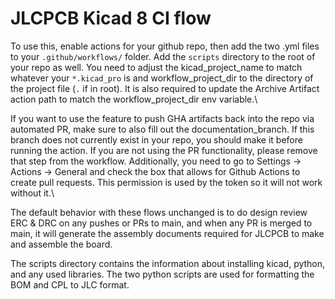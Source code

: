 # JLCPCB Kicad 8 CI flow
To use this, enable actions for your github repo, then add the two .yml files to your `.github/workflows/` folder. Add the `scripts` directory to the root of your repo as well.
You need to adjust the kicad_project_name to match whatever your `*.kicad_pro` is and workflow_project_dir to the directory of the project file (`.` if in root). It is also required to update the Archive Artifact action path to match the workflow_project_dir env variable.\

If you want to use the feature to push GHA artifacts back into the repo via automated PR, make sure to also fill out the documentation_branch. If this branch does not currently exist in your repo, you should make it before running the action. If you are not using the PR functionality, please remove that step from the workflow. Additionally, you need to go to Settings -> Actions -> General and check the box that allows for Github Actions to create pull requests. This permission is used by the token so it will not work without it.\

The default behavior with these flows unchanged is to do design review ERC & DRC on any pushes or PRs to main, and when any PR is merged to main, it will generate the assembly documents required for JLCPCB to make and assemble the board.

The scripts directory contains the information about installing kicad, python, and any used libraries. The two python scripts are used for formatting the BOM and CPL to JLC format.
